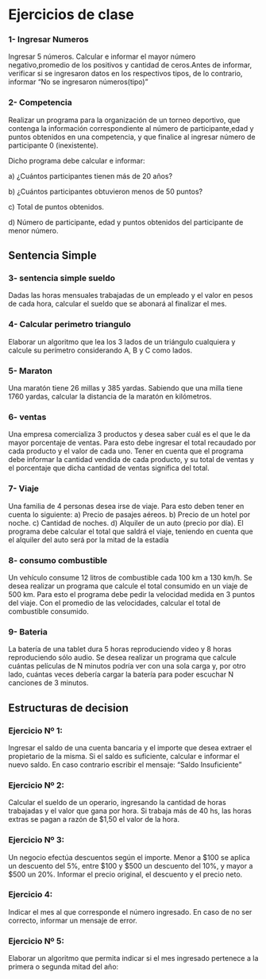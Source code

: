# Ejercicios de clase
### 1- Ingresar Numeros

Ingresar 5 números. Calcular e informar el mayor número negativo,promedio de los positivos y cantidad de ceros.Antes de informar, verificar si se ingresaron datos en los respectivos tipos, de lo contrario, informar “No se ingresaron números(tipo)”

### 2- Competencia
Realizar un programa para la organización de un torneo deportivo,
que contenga la información correspondiente al número de participante,edad y puntos obtenidos en una competencia, y que finalice al ingresar número de participante 0 (inexistente).

Dicho programa debe calcular e informar:

a) ¿Cuántos participantes tienen más de 20 años?

b) ¿Cuántos participantes obtuvieron menos de 50 puntos?

c) Total de puntos obtenidos.

d) Número de participante, edad y puntos obtenidos del participante de menor número.

## Sentencia Simple

### 3- sentencia simple sueldo
Dadas las horas mensuales trabajadas de un empleado y el valor en pesos de cada hora, calcular el
sueldo que se abonará al finalizar el mes.

### 4- Calcular perimetro triangulo
Elaborar un algoritmo que lea los 3 lados de un triángulo cualquiera y calcule su perímetro
considerando A, B y C como lados. 

### 5- Maraton
Una maratón tiene 26 millas y 385 yardas. Sabiendo que una milla tiene 1760 yardas, calcular la
distancia de la maratón en kilómetros. 

### 6- ventas
Una empresa comercializa 3 productos y desea saber cuál es el que le da mayor porcentaje de ventas.
Para esto debe ingresar el total recaudado por cada producto y el valor de cada uno. Tener en cuenta
que el programa debe informar la cantidad vendida de cada producto, y su total de ventas y el
porcentaje que dicha cantidad de ventas significa del total. 

### 7- Viaje
Una familia de 4 personas desea irse de viaje. 
Para esto deben tener en cuenta lo siguiente:
 a) Precio de pasajes aéreos. 
 b) Precio de un hotel por noche. 
 c) Cantidad de noches. 
 d) Alquiler de un auto (precio por día). 
 El programa debe calcular el total que saldrá el viaje, teniendo en cuenta que el
alquiler del auto será por la mitad de la estadía

### 8- consumo combustible
Un vehículo consume 12 litros de combustible cada 100 km a 130 km/h. Se desea realizar un
programa que calcule el total consumido en un viaje de 500 km. Para esto el programa debe pedir la
velocidad medida en 3 puntos del viaje. Con el promedio de las velocidades, calcular el total de
combustible consumido.

### 9- Bateria 
La batería de una tablet dura 5 horas reproduciendo video y 8 horas reproduciendo sólo audio. Se
desea realizar un programa que calcule cuántas películas de N minutos podría ver con una sola carga
y, por otro lado, cuántas veces debería cargar la batería para poder escuchar N canciones de 3
minutos.

## Estructuras de decision

### Ejercicio Nº 1:
Ingresar el saldo de una cuenta bancaria y el importe que desea extraer el propietario de la misma. Si el saldo
es suficiente, calcular e informar el nuevo saldo. En caso contrario escribir el mensaje: “Saldo Insuficiente”

### Ejercicio Nº 2:
Calcular el sueldo de un operario, ingresando la cantidad de horas trabajadas y el valor que gana por hora. Si
trabaja más de 40 hs, las horas extras se pagan a razón de $1,50 el valor de la hora.

### Ejercicio Nº 3:
Un negocio efectúa descuentos según el importe. Menor a $100 se aplica un descuento del 5%, entre $100 y
$500 un descuento del 10%, y mayor a $500 un 20%.
Informar el precio original, el descuento y el precio neto.

### Ejercicio 4:
Indicar el mes al que corresponde el número ingresado. En caso de no ser correcto, informar un mensaje de
error.

### Ejercicio Nº 5:
Elaborar un algoritmo que permita indicar si el mes ingresado pertenece a la primera o segunda mitad del
año: 